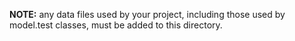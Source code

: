 **NOTE:** any data files used by your project, including those used by model.test classes, must be added to this directory.